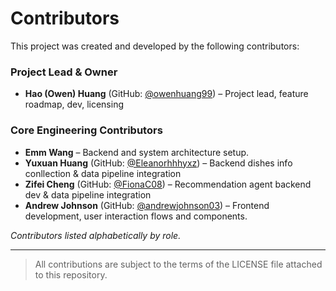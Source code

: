 # Contributors

This project was created and developed by the following contributors:

### Project Lead & Owner
- **Hao (Owen) Huang** (GitHub: [@owenhuang99](https://github.com/owenhuang99)) – Project lead, feature roadmap, dev, licensing

### Core Engineering Contributors
- **Emm Wang** – Backend and system architecture setup.
- **Yuxuan Huang** (GitHub: [@Eleanorhhhyxz](https://github.com/Eleanorhhhyxz)) – Backend dishes info conllection & data pipeline integration 
- **Zifei Cheng** (GitHub: [@FionaC08](https://github.com/FionaC08)) – Recommendation agent backend dev & data pipeline integration 
- **Andrew Johnson** (GitHub: [@andrewjohnson03](https://github.com/andrewjohnson038)) – Frontend development, user interaction flows and components.

_Contributors listed alphabetically by role._

---

> All contributions are subject to the terms of the LICENSE file attached to this repository.
